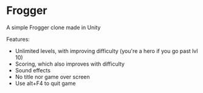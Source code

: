 # Frogger
A simple Frogger clone made in Unity

Features:

- Unlimited levels, with improving difficulty (you're a hero if you go past lvl 10)
- Scoring, which also improves with difficulty
- Sound effects
- No title nor game over screen
- Use alt+F4 to quit game
